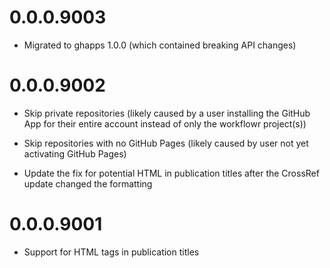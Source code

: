 # 0.0.0.9003

* Migrated to ghapps 1.0.0 (which contained breaking API changes)

# 0.0.0.9002

* Skip private repositories (likely caused by a user installing the GitHub App
for their entire account instead of only the workflowr project(s))

* Skip repositories with no GitHub Pages (likely caused by user not yet
activating GitHub Pages)

* Update the fix for potential HTML in publication titles after the CrossRef
update changed the formatting

# 0.0.0.9001

* Support for HTML tags in publication titles
